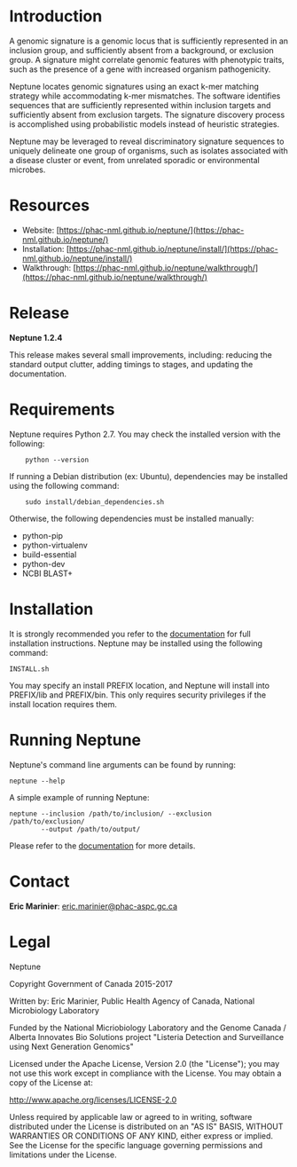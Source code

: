 # Introduction #

A genomic signature is a genomic locus that is sufficiently represented in an 
inclusion group, and sufficiently absent from a background, or exclusion 
group. A signature might correlate genomic features with phenotypic traits, 
such as the presence of a gene with increased organism pathogenicity.

Neptune locates genomic signatures using an exact k-mer matching strategy while
accommodating k-mer mismatches. The software identifies sequences that are
sufficiently represented within inclusion targets and sufficiently absent from
exclusion targets. The signature discovery process is accomplished using
probabilistic models instead of heuristic strategies.

Neptune may be leveraged to reveal discriminatory signature sequences to 
uniquely delineate one group of organisms, such as isolates associated with a 
disease cluster or event, from unrelated sporadic or environmental microbes.

# Resources #

* Website: [https://phac-nml.github.io/neptune/](https://phac-nml.github.io/neptune/)
* Installation: [https://phac-nml.github.io/neptune/install/](https://phac-nml.github.io/neptune/install/)
* Walkthrough: [https://phac-nml.github.io/neptune/walkthrough/](https://phac-nml.github.io/neptune/walkthrough/)

# Release #

**Neptune 1.2.4**

This release makes several small improvements, including: reducing the standard
output clutter, adding timings to stages, and updating the documentation.

# Requirements #

Neptune requires Python 2.7. You may check the installed version with the
following:

        python --version

If running a Debian distribution (ex: Ubuntu), dependencies may be installed
using the following command:

        sudo install/debian_dependencies.sh

Otherwise, the following dependencies must be installed manually:

- python-pip
- python-virtualenv
- build-essential
- python-dev
- NCBI BLAST+

# Installation #

It is strongly recommended you refer to the
[documentation](https://phac-nml.github.io/neptune/install/) for full 
installation instructions. Neptune may be installed using the following 
command:

    INSTALL.sh

You may specify an install PREFIX location, and Neptune will install into
PREFIX/lib and PREFIX/bin. This only requires security privileges if the
install location requires them.

# Running Neptune #

Neptune's command line arguments can be found by running:

    neptune --help

A simple example of running Neptune:

    neptune --inclusion /path/to/inclusion/ --exclusion /path/to/exclusion/
            --output /path/to/output/

Please refer to the 
[documentation](https://phac-nml.github.io/neptune/parameters/) for more 
details.

# Contact #

**Eric Marinier**: eric.marinier@phac-aspc.gc.ca

# Legal #

Neptune

Copyright Government of Canada 2015-2017

Written by: Eric Marinier, Public Health Agency of Canada,
    National Microbiology Laboratory

Funded by the National Micriobiology Laboratory and the Genome Canada / Alberta
    Innovates Bio Solutions project "Listeria Detection and Surveillance
    using Next Generation Genomics"

Licensed under the Apache License, Version 2.0 (the "License"); you may not use
this work except in compliance with the License. You may obtain a copy of the
License at:

http://www.apache.org/licenses/LICENSE-2.0

Unless required by applicable law or agreed to in writing, software distributed
under the License is distributed on an "AS IS" BASIS, WITHOUT WARRANTIES OR
CONDITIONS OF ANY KIND, either express or implied. See the License for the
specific language governing permissions and limitations under the License.

